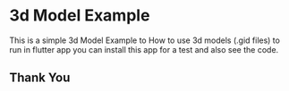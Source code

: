 # 3d Model Example 

This is a simple 3d Model Example to How to use 3d models (.gid files) to run in flutter app you can install this app for a test and also see the code.


## Thank You
